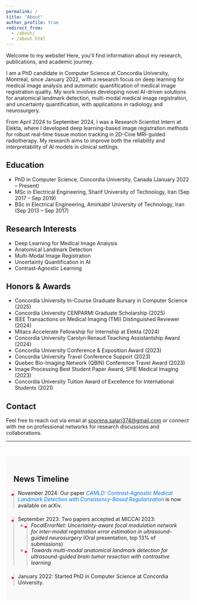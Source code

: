 ```yaml
---
permalink: /
title: "About"
author_profile: true
redirect_from: 
  - /about/
  - /about.html
---
```


<p>Welcome to my website! Here, you'll find information about my research, publications, and academic journey.</p>


I am a PhD candidate in Computer Science at Concordia University, Montréal, since January 2022, with a research focus on deep learning for medical image analysis and automatic quantification of medical image registration quality. My work involves developing novel AI-driven solutions for anatomical landmark detection, multi-modal medical image registration, and uncertainty quantification, with applications in radiology and neurosurgery.

From April 2024 to September 2024, I was a Research Scientist Intern at Elekta, where I developed deep learning-based image registration methods for robust real-time tissue motion tracking in 2D-Cine MRI-guided radiotherapy. My research aims to improve both the reliability and interpretability of AI models in clinical settings.

## Education
- PhD in Computer Science, Concordia University, Canada (January 2022 – Present)  
- MSc in Electrical Engineering, Sharif University of Technology, Iran (Sep 2017 – Sep 2019)  
- BSc in Electrical Engineering, Amirkabir University of Technology, Iran (Sep 2013 – Sep 2017)  

## Research Interests
- Deep Learning for Medical Image Analysis  
- Anatomical Landmark Detection  
- Multi-Modal Image Registration  
- Uncertainty Quantification in AI  
- Contrast-Agnostic Learning  

## Honors & Awards
- Concordia University In-Course Graduate Bursary in Computer Science (2025)  
- Concordia University CENPARMI Graduate Scholarship (2025)  
- IEEE Transactions on Medical Imaging (TMI) Distinguished Reviewer (2024)  
- Mitacs Accelerate Fellowship for Internship at Elekta (2024)  
- Concordia University Carolyn Renaud Teaching Assistantship Award (2024)  
- Concordia University Conference & Exposition Award (2023)  
- Concordia University Travel Conference Support (2023)  
- Quebec Bio-Imaging Network (QBIN) Conference Travel Award (2023)  
- Image Processing Best Student Paper Award, SPIE Medical Imaging (2023)  
- Concordia University Tuition Award of Excellence for International Students (2021)  

## Contact
Feel free to reach out via email at soorena.salari374@gmail.com or connect with me on professional networks for research discussions and collaborations.

---

<style>
  .timeline li {
    padding-left: 10px;
    border-left: 2px solid #ccc;
    position: relative;
  }
  .timeline li::before {
    content: '•';
    position: absolute;
    left: -10px;
    top: 0;
    font-size: 20px;
    color: #fe0f62;
  }
  .timeline li strong {
    color: #333;
    font-weight: bold;
  }
</style>

<section id="news-timeline" style="padding: 20px; background-color: #f9f9f9; margin-top: 40px;">
  <h1>News Timeline</h1>
  <ul class="timeline" style="list-style: none; padding: 0;">
    <li style="margin-bottom: 20px;">
      November 2024: Our paper <a href="/publication/2024-11-20-CAMLD" style="color: #0073e6; text-decoration: none;"><em>CAMLD: Contrast-Agnostic Medical Landmark Detection with Consistency-Based Regularization</em></a> is now available on arXiv.
    </li>
    <li style="margin-bottom: 20px;">
      September 2023: Two papers accepted at MICCAI 2023:
      <ul>
        <li><em>FocalErrorNet: Uncertainty-aware focal modulation network for inter-modal registration error estimation in ultrasound-guided neurosurgery</em> (Oral presentation, top 13% of submissions)</li>
        <li><em>Towards multi-modal anatomical landmark detection for ultrasound-guided brain tumor resection with contrastive learning</em></li>
      </ul>
    </li>
    <li style="margin-bottom: 20px;">
      January 2022: Started PhD in Computer Science at Concordia University.
    </li>
  </ul>
</section>
